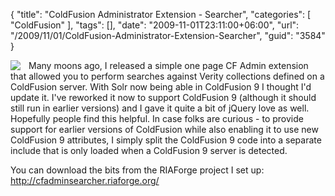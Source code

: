 {
	"title": "ColdFusion Administrator Extension - Searcher",
	"categories": [
		"ColdFusion"
	],
	"tags": [],
	"date": "2009-11-01T23:11:00+06:00",
	"url": "/2009/11/01/ColdFusion-Administrator-Extension-Searcher",
	"guid": "3584"
}

<img src="https://static.raymondcamden.com/images/cfjedi/searcher.jpg" style="padding-right:10px;" align="left" /> Many moons ago, I released a simple one page CF Admin extension that allowed you to perform searches against Verity collections defined on a ColdFusion server. With Solr now being able in ColdFusion 9 I thought I'd update it. I've reworked it now to support ColdFusion 9 (although it should still run in earlier versions) and I gave it quite a bit of jQuery love as well. Hopefully people find this helpful. In case folks are curious - to provide support for earlier versions of ColdFusion while also enabling it to use new ColdFusion 9 attributes, I simply split the ColdFusion 9 code into a separate include that is only loaded when a ColdFusion 9 server is detected. 

You can download the bits from the RIAForge project I set up: <a href="http://cfadminsearcher.riaforge.org/">http://cfadminsearcher.riaforge.org/</a>

<br clear="left">